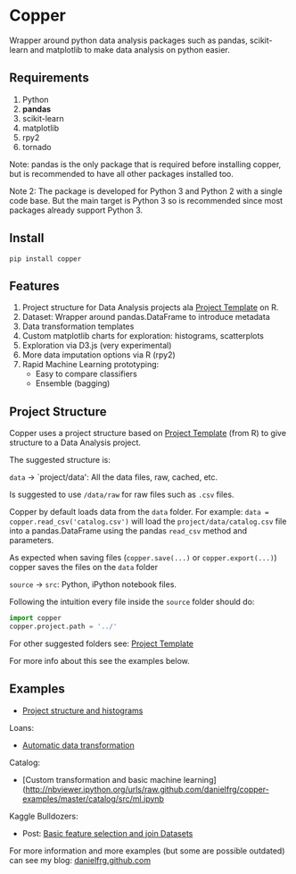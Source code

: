 Copper
======

Wrapper around python data analysis packages such as pandas, scikit-learn and matplotlib
to make data analysis on python easier.

Requirements
------------

1. Python
2. **pandas**
3. scikit-learn
4. matplotlib
5. rpy2
6. tornado

Note: pandas is the only package that is required before installing copper, but is
recommended to have all other packages installed too.

Note 2: The package is developed for Python 3 and Python 2 with a single code base. But the main target is Python 3 so is recommended since most packages already support Python 3.

Install
-------

`pip install copper`

Features
--------

1. Project structure for Data Analysis projects ala [Project Template](http://www.johnmyleswhite.com/notebook/2010/08/26/projecttemplate/) on R.
2. Dataset: Wrapper around pandas.DataFrame to introduce metadata
3. Data transformation templates
4. Custom matplotlib charts for exploration: histograms, scatterplots
5. Exploration via D3.js (very experimental)
6. More data imputation options via R (rpy2)
7. Rapid Machine Learning prototyping:
    * Easy to compare classifiers
    * Ensemble (bagging)

Project Structure
-----------------

Copper uses a project structure based on [Project Template](http://www.johnmyleswhite.com/notebook/2010/08/26/projecttemplate/) (from R) to give structure to a Data Analysis project.

The suggested structure is:

`data` -> `project/data': All the data files, raw, cached, etc.

Is suggested to use `/data/raw` for raw files such as `.csv` files.

Copper by default loads data from the `data` folder. For example: `data = copper.read_csv('catalog.csv')` will load the `project/data/catalog.csv` file into a pandas.DataFrame using the pandas `read_csv` method and parameters.

As expected when saving files (`copper.save(...)` or `copper.export(...)`) copper saves the files on the `data` folder

`source` -> `src`: Python, iPython notebook files.

Following the intuition every file inside the `source` folder should do:

```python
import copper
copper.project.path = '../'
```

For other suggested folders see: [Project Template](http://www.johnmyleswhite.com/notebook/2010/08/26/projecttemplate/)

For more info about this see the examples below.

Examples
--------

* [Project structure and histograms](http://nbviewer.ipython.org/urls/raw.github.com/danielfrg/copper-examples/master/donors/src/explore.ipynb)

Loans:
* [Automatic data transformation](http://nbviewer.ipython.org/urls/raw.github.com/danielfrg/copper-examples/master/loans/src/transform.ipynb)

Catalog:
* [Custom transformation and basic machine learning](http://nbviewer.ipython.org/urls/raw.github.com/danielfrg/copper-examples/master/catalog/src/ml.ipynb

Kaggle Bulldozers:
* Post: [Basic feature selection and join Datasets](http://danielfrg.github.com/blog/2013/03/07/kaggle-bulldozers-basic-cleaning/)

For more information and more examples (but some are possible outdated) can see my blog: [danielfrg.github.com](http://danielfrg.github.com)
